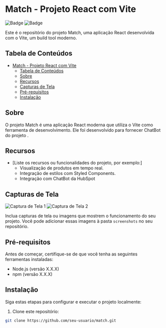 # Match - Projeto React com Vite

![Badge](https://img.shields.io/badge/Vers%C3%A3o-0.0.0-brightgreen)
![Badge](https://img.shields.io/badge/Licen%C3%A7a-MIT-blue)

Este é o repositório do projeto Match, uma aplicação React desenvolvida com o Vite, um build tool moderno.

## Tabela de Conteúdos

- [Match - Projeto React com Vite](#match---projeto-react-com-vite)
  - [Tabela de Conteúdos](#tabela-de-conteúdos)
  - [Sobre](#sobre)
  - [Recursos](#recursos)
  - [Capturas de Tela](#capturas-de-tela)
  - [Pré-requisitos](#pré-requisitos)
  - [Instalação](#instalação)

## Sobre

O projeto Match é uma aplicação React moderna que utiliza o Vite como ferramenta de desenvolvimento. Ele foi desenvolvido para fornecer ChatBot do projeto .

## Recursos

- [Liste os recursos ou funcionalidades do projeto, por exemplo:]
  - Visualização de produtos em tempo real.
  - Integração de estilos com Styled Components.
  - Integração com ChatBot da HubSpot

## Capturas de Tela

![Captura de Tela 1](screenshot1.png)
![Captura de Tela 2](screenshot2.png)

Inclua capturas de tela ou imagens que mostrem o funcionamento do seu projeto. Você pode adicionar essas imagens à pasta `screenshots` no seu repositório.

## Pré-requisitos

Antes de começar, certifique-se de que você tenha as seguintes ferramentas instaladas:

- Node.js (versão X.X.X)
- npm (versão X.X.X)

## Instalação

Siga estas etapas para configurar e executar o projeto localmente:

1. Clone este repositório:

```bash
git clone https://github.com/seu-usuario/match.git